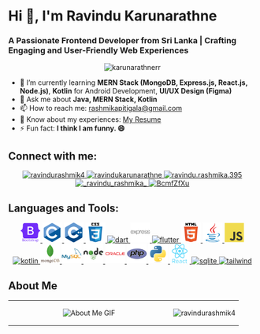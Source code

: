 # Hi 👋, I'm Ravindu Karunarathne
### A Passionate Frontend Developer from Sri Lanka | Crafting Engaging and User-Friendly Web Experiences

<p align="center">
  <img src="https://komarev.com/ghpvc/?username=karunarathnerr&label=Profile%20views&color=0e75b6&style=flat" alt="karunarathnerr" />
</p>

- 🌱 I’m currently learning **MERN Stack (MongoDB, Express.js, React.js, Node.js)**, **Kotlin** for Android Development, **UI/UX Design (Figma)**
- 💬 Ask me about **Java, MERN Stack, Kotlin**
- 📫 How to reach me: [rashmikapitigala@gmail.com](mailto:rashmikapitigala@gmail.com)
- 📄 Know about my experiences: [My Resume](https://mysliit-my.sharepoint.com/:b:/g/personal/it22284198_my_sliit_lk/EajjtdPNdYBBtEClE_X7X5QBkigQ82qhsxvUegsF3XMjWA?e=DRfmbg)
- ⚡ Fun fact: **I think I am funny. 😄**

## Connect with me:

<p align="center">
  <a href="https://twitter.com/ravindurashmik4" target="_blank">
    <img src="https://raw.githubusercontent.com/rahuldkjain/github-profile-readme-generator/master/src/images/icons/Social/twitter.svg" alt="ravindurashmik4" height="30" width="40" />
  </a>
  <a href="https://linkedin.com/in/ravindukarunarathne" target="_blank">
    <img src="https://raw.githubusercontent.com/rahuldkjain/github-profile-readme-generator/master/src/images/icons/Social/linked-in-alt.svg" alt="ravindukarunarathne" height="30" width="40" />
  </a>
  <a href="https://fb.com/ravindu.rashmika.395" target="_blank">
    <img src="https://raw.githubusercontent.com/rahuldkjain/github-profile-readme-generator/master/src/images/icons/Social/facebook.svg" alt="ravindu.rashmika.395" height="30" width="40" />
  </a>
  <a href="https://instagram.com/_ravindu_rashmika_" target="_blank">
    <img src="https://raw.githubusercontent.com/rahuldkjain/github-profile-readme-generator/master/src/images/icons/Social/instagram.svg" alt="_ravindu_rashmika_" height="30" width="40" />
  </a>
  <a href="https://discord.gg/BcmfZfXu" target="_blank">
    <img src="https://raw.githubusercontent.com/rahuldkjain/github-profile-readme-generator/master/src/images/icons/Social/discord.svg" alt="BcmfZfXu" height="30" width="40" />
  </a>
</p>

## Languages and Tools:

<p align="center">
  <a href="https://getbootstrap.com" target="_blank" rel="noreferrer">
    <img src="https://raw.githubusercontent.com/devicons/devicon/master/icons/bootstrap/bootstrap-plain-wordmark.svg" alt="bootstrap" width="40" height="40"/>
  </a>
  <a href="https://www.cprogramming.com/" target="_blank" rel="noreferrer">
    <img src="https://raw.githubusercontent.com/devicons/devicon/master/icons/c/c-original.svg" alt="c" width="40" height="40"/>
  </a>
  <a href="https://www.w3schools.com/cpp/" target="_blank" rel="noreferrer">
    <img src="https://raw.githubusercontent.com/devicons/devicon/master/icons/cplusplus/cplusplus-original.svg" alt="cplusplus" width="40" height="40"/>
  </a>
  <a href="https://www.w3schools.com/css/" target="_blank" rel="noreferrer">
    <img src="https://raw.githubusercontent.com/devicons/devicon/master/icons/css3/css3-original-wordmark.svg" alt="css3" width="40" height="40"/>
  </a>
  <a href="https://dart.dev" target="_blank" rel="noreferrer">
    <img src="https://www.vectorlogo.zone/logos/dartlang/dartlang-icon.svg" alt="dart" width="40" height="40"/>
  </a>
  <a href="https://expressjs.com" target="_blank" rel="noreferrer">
    <img src="https://raw.githubusercontent.com/devicons/devicon/master/icons/express/express-original-wordmark.svg" alt="express" width="40" height="40"/>
  </a>
  <a href="https://flutter.dev" target="_blank" rel="noreferrer">
    <img src="https://www.vectorlogo.zone/logos/flutterio/flutterio-icon.svg" alt="flutter" width="40" height="40"/>
  </a>
  <a href="https://www.w3.org/html/" target="_blank" rel="noreferrer">
    <img src="https://raw.githubusercontent.com/devicons/devicon/master/icons/html5/html5-original-wordmark.svg" alt="html5" width="40" height="40"/>
  </a>
  <a href="https://www.java.com" target="_blank" rel="noreferrer">
    <img src="https://raw.githubusercontent.com/devicons/devicon/master/icons/java/java-original.svg" alt="java" width="40" height="40"/>
  </a>
  <a href="https://developer.mozilla.org/en-US/docs/Web/JavaScript" target="_blank" rel="noreferrer">
    <img src="https://raw.githubusercontent.com/devicons/devicon/master/icons/javascript/javascript-original.svg" alt="javascript" width="40" height="40"/>
  </a>
  <a href="https://kotlinlang.org" target="_blank" rel="noreferrer">
    <img src="https://www.vectorlogo.zone/logos/kotlinlang/kotlinlang-icon.svg" alt="kotlin" width="40" height="40"/>
  </a>
  <a href="https://www.mongodb.com/" target="_blank" rel="noreferrer">
    <img src="https://raw.githubusercontent.com/devicons/devicon/master/icons/mongodb/mongodb-original-wordmark.svg" alt="mongodb" width="40" height="40"/>
  </a>
  <a href="https://www.mysql.com/" target="_blank" rel="noreferrer">
    <img src="https://raw.githubusercontent.com/devicons/devicon/master/icons/mysql/mysql-original-wordmark.svg" alt="mysql" width="40" height="40"/>
  </a>
  <a href="https://nodejs.org" target="_blank" rel="noreferrer">
    <img src="https://raw.githubusercontent.com/devicons/devicon/master/icons/nodejs/nodejs-original-wordmark.svg" alt="nodejs" width="40" height="40"/>
  </a>
  <a href="https://www.oracle.com/" target="_blank" rel="noreferrer">
    <img src="https://raw.githubusercontent.com/devicons/devicon/master/icons/oracle/oracle-original.svg" alt="oracle" width="40" height="40"/>
  </a>
  <a href="https://www.php.net" target="_blank" rel="noreferrer">
    <img src="https://raw.githubusercontent.com/devicons/devicon/master/icons/php/php-original.svg" alt="php" width="40" height="40"/>
  </a>
  <a href="https://www.python.org" target="_blank" rel="noreferrer">
    <img src="https://raw.githubusercontent.com/devicons/devicon/master/icons/python/python-original.svg" alt="python" width="40" height="40"/>
  </a>
  <a href="https://reactjs.org/" target="_blank" rel="noreferrer">
    <img src="https://raw.githubusercontent.com/devicons/devicon/master/icons/react/react-original-wordmark.svg" alt="react" width="40" height="40"/>
  </a>
  <a href="https://www.sqlite.org/" target="_blank" rel="noreferrer">
    <img src="https://www.vectorlogo.zone/logos/sqlite/sqlite-icon.svg" alt="sqlite" width="40" height="40"/>
  </a>
  <a href="https://tailwindcss.com/" target="_blank" rel="noreferrer">
    <img src="https://www.vectorlogo.zone/logos/tailwindcss/tailwindcss-icon.svg" alt="tailwind" width="40" height="40"/>
  </a>
</p>

## About Me

<table width="100%">
  <tr>
    <td width="70%">
      <p align="center">
        <img src="https://raw.githubusercontent.com/7oSkaaa/7oSkaaa/refs/heads/main/Images/about_me.gif" alt="About Me GIF" />
      </p>
    </td>
    <td width="30%" valign="top">
      <p align="center">
        <img src="https://raw.githubusercontent.com/rahuldkjain/github-profile-readme-generator/master/src/images/icons/Social/twitter.svg" alt="ravindurashmik4" height="30" width="40" />
      </p>
    </td>
  </tr>
</table>
